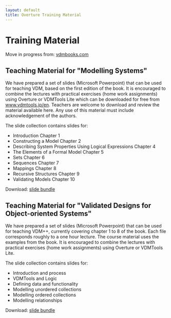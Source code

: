 ```yaml
---
layout: default
title: Overture Training Material
---
```

# Training Material

Move in progress from: [vdmbooks.com](http://www.vdmportal.org/twiki/bin/view/Main/WebHome#VDM_teaching_material)

## Teaching Material for "Modelling Systems"

We have prepared a set of slides (Microsoft Powerpoint) that can be used for teaching VDM, based on the first edition of the book. It is encouraged to combine the lectures with practical exercises (home work assignments) using Overture or VDMTools Lite which can be downloaded for free from www.vdmtools.jp/en. Teachers are welcome to download and review the material available here. Any use of this material must include acknowledgement of the authors.

The slide collection contains slides for: 

* Introduction Chapter 1
* Constructing a Model Chapter 2
* Describing System Properties Using Logical Expressions Chapter 4
* The Elements of a Formal Model Chapter 5
* Sets Chapter 6
* Sequences Chapter 7
* Mappings Chapter 8
* Recursive Structures Chapter 9
* Validating Models Chapter 10

Download: [slide bundle]({{site.url}}/publications/ms/ms-slides.zip)

## Teaching Material for "Validated Designs for Object-oriented Systems"

We have prepared a set of slides (Microsoft Powerpoint) that can be used for teaching VDM++, currently covering chapter 1 to 8 of the book. Each file corresponds roughly to a one hour lecture. The course material uses the examples from the book. It is encouraged to combine the lectures with practical exercises (home work assignments) using Overture or VDMTools Lite. 

The slide collection contains slides for: 
* Introduction and process
* VDMTools and Logic
* Defining data and functionality
* Modelling unordered collections
* Modelling ordered collections
* Modelling relationships

Download: [slide bundle]({{site.url}}/publications/vdoos/vdoos-slides.zip)